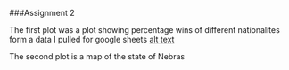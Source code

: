 ###Assignment 2 


The first plot was a plot showing percentage wins of different nationalites form a data I pulled for google sheets
[alt text](Assignment2Chart1.jpeg "A chart showing percentage wins for different nationalites")












The second plot is a map of the state of Nebras
